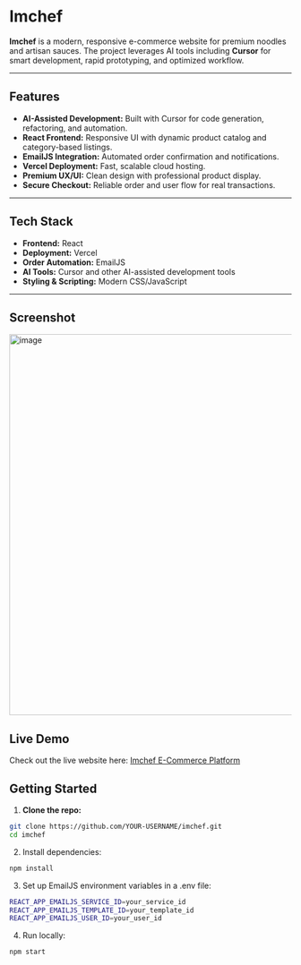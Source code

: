 # Imchef

**Imchef** is a modern, responsive e-commerce website for premium noodles and artisan sauces. The project leverages AI tools including **Cursor** for smart development, rapid prototyping, and optimized workflow.

---

## Features
- **AI-Assisted Development:** Built with Cursor for code generation, refactoring, and automation.  
- **React Frontend:** Responsive UI with dynamic product catalog and category-based listings.  
- **EmailJS Integration:** Automated order confirmation and notifications.  
- **Vercel Deployment:** Fast, scalable cloud hosting.  
- **Premium UX/UI:** Clean design with professional product display.  
- **Secure Checkout:** Reliable order and user flow for real transactions.  

---

## Tech Stack
- **Frontend:** React  
- **Deployment:** Vercel  
- **Order Automation:** EmailJS  
- **AI Tools:** Cursor and other AI-assisted development tools  
- **Styling & Scripting:** Modern CSS/JavaScript  

---
## Screenshot
<img width="1351" height="681" alt="image" src="https://github.com/user-attachments/assets/61aa677b-f91b-4ae0-a2c8-fbfdce076e4f" />


## Live Demo
Check out the live website here: [Imchef E-Commerce Platform](https://imchef.vercel.app/)


## Getting Started

1. **Clone the repo:**
```bash
git clone https://github.com/YOUR-USERNAME/imchef.git
cd imchef
```
2. Install dependencies:
```bash
npm install
```
3. Set up EmailJS environment variables in a .env file:
```bash
REACT_APP_EMAILJS_SERVICE_ID=your_service_id
REACT_APP_EMAILJS_TEMPLATE_ID=your_template_id
REACT_APP_EMAILJS_USER_ID=your_user_id
```
4. Run locally:
```bash
npm start
```

